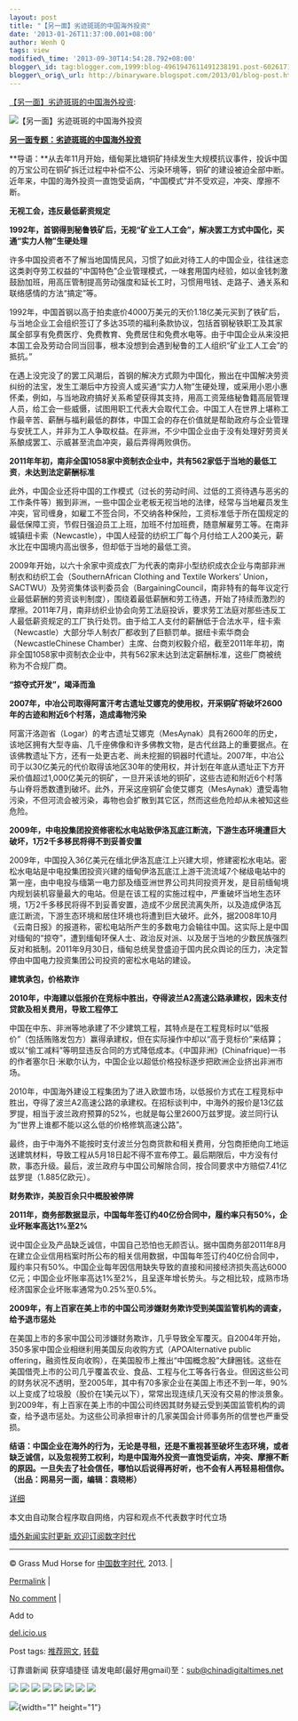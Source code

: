 ```yaml
--- 
layout: post 
title: "【另一面】劣迹斑斑的中国海外投资" 
date: '2013-01-26T11:37:00.001+08:00' 
author: Wenh Q
tags: view
modified\_time: '2013-09-30T14:54:28.792+08:00' 
blogger\_id: tag:blogger.com,1999:blog-4961947611491238191.post-6026171985454219556
blogger\_orig\_url: http://binaryware.blogspot.com/2013/01/blog-post.html
---
```

[【另一面】劣迹斑斑的中国海外投资](http://feedproxy.google.com/~r/chinagfwblog/~3/gyTER7wBQtc/):



![【另一面】劣迹斑斑的中国海外投资](http://img4.cache.netease.com/cnews/2013/1/25/201301250541176487c.jpg)

[**另一面专题：劣迹斑斑的中国海外投资**](http://view.163.com/special/reviews/chinaoverseasinvest0125.html)

**导语：**从去年11月开始，缅甸莱比塘铜矿持续发生大规模抗议事件，投诉中国的万宝公司在铜矿拆迁过程中补偿不公、污染环境等，铜矿的建设被迫全部中断。近年来，中国的海外投资一直饱受诟病，“中国模式”并不受欢迎，冲突、摩擦不断。

**无视工会，违反最低薪资规定**

**1992年，首钢得到秘鲁铁矿后，无视“矿业工人工会”，解决罢工方式中国化，买通“实力人物”生硬处理**

许多中国投资者不了解当地国情民风，习惯了如此对待工人的中国企业，往往迷恋这类剥夺劳工权益的“中国特色”企业管理模式，一味套用国内经验，如以金钱刺激鼓励加班，用高压管制提高劳动强度和延长工时，习惯用甩钱、走路子、通关系和联络感情的方法“搞定”等。

1992年，中国首钢以高于拍卖底价4000万美元的天价1.18亿美元买到了铁矿后，与当地企业工会组织签订了多达35项的福利条款协议，包括首钢秘铁职工及其家属全部享有免费医疗、免费教育、免费居住和免费水电等。由于中国企业从来没把本国工会及劳动合同当回事，根本没想到会遇到秘鲁的工人组织“矿业工人工会”的抵抗。”

在遇上没完没了的罢工风潮后，首钢的解决方式颇为中国化，搬出在中国解决劳资纠纷的法宝，发生工潮后中方投资人或买通“实力人物”生硬处理，或采用小恩小惠怀柔，例如，与当地政府搞好关系希望获得其支持，用高工资笼络秘鲁籍高层管理人员，给工会一些威慑，试图用职工代表大会取代工会。中国工人在世界上堪称工作最辛苦、薪酬与福利最低的群体，中国工会的存在价值就是帮助政府与企业管理与安抚工人，并非为工人争取权益。在非洲，不少中国企业由于没有处理好劳资关系酿成罢工、示威甚至流血冲突，最后弄得两败俱伤。

**2011年年初，南非全国1058家中资制衣企业中，共有562家低于当地的最低工资**，**未达到法定薪酬标准**

此外，中国企业还将中国的工作模式（过长的劳动时间、过低的工资待遇与恶劣的工作条件等）搬到非洲，一些中国企业老板无视当地的法律，经常与当地雇员发生冲突，官司缠身，如雇工不签合同，不交纳各种保险，工资标准低于所在国规定的最低保障工资，节假日强迫员工上班，加班不付加班费，随意解雇劳工等。在南非城镇纽卡索（Newcastle），中国人经营的纺织工厂每个月付给工人200美元，薪水比在中国境内高出很多，但却低于当地的最低工资。

2009年开始，以六十余家中资成衣厂为代表的南非小型纺织成衣企业与南部非洲制衣和纺织工会（SouthernAfrican
Clothing and Textile Workers’
Union，SACTWU）及劳资集体谈判委员会（BargainingCouncil，南非特有的每年议定行业最低薪酬的劳资谈判制度），围绕着最低薪酬和劳工待遇，开始了持续而激烈的摩擦。2011年7月，南非纺织业协会向劳工法庭投诉，要求劳工法庭对那些违反工人最低薪资规定的工厂执行处罚。由于给工人支付的薪酬低于合法水平，纽卡索（Newcastle）大部分华人制衣厂都收到了巨额罚单。据纽卡索华商会（NewcastleChinese
Chamber）主席、台商刘权毅介绍，截至2011年年初，南非全国1058家中资制衣企业中，共有562家未达到法定薪酬标准，这些厂商被统称为不合规厂商。

**“掠夺式开发”，竭泽而渔**

**2007年，中冶公司取得阿富汗考古遗址艾娜克的使用权，开采铜矿将破坏2600年的古迹和附近6个村落，造成毒物污染**

阿富汗洛迦省（Logar）的考古遗址艾娜克（MesAynak）具有2600年的历史，该地区拥有大型寺庙、几千座佛像和许多佛教文物，是古代丝路上的重要据点。在该佛教遗址下方，还有一处更古老、尚未挖掘的铜器时代遗址。2007年，中冶公司于以30亿美元的代价取得该地区30年的使用权，并计划在年底从遗址正下方开采价值超过1,000亿美元的铜矿，一旦开采该地的铜矿，这些古迹和附近6个村落与山脊将悉数遭到破坏。此外，开采这座铜矿会使艾娜克（MesAynak）遭受毒物污染，不但河流会被污染，毒物也会扩散到其它区，然而这些危险却从未被知这些危险。

**2009年，中电投集团投资修密松水电站致伊洛瓦底江断流，下游生态环境遭巨大破坏，1万2千多移民将得不到妥善安置**

2009年，中国投入36亿美元在缅北伊洛瓦底江上兴建大坝，修建密松水电站。密松水电站是中电投集团投资兴建的缅甸伊洛瓦底江上游干流流域7个梯级电站中的第一座，由中电投与缅第一电力部及缅亚洲世界公司共同投资开发，是目前缅甸境内规划装机容量最大的电站。但是在该工程的实施过程中，严重破坏当地生态环境，1万2千多移民将得不到妥善安置，造成不少居民流离失所，以及造成伊洛瓦底江断流，下游生态环境和居住环境也将遭到巨大破坏。此外，据2008年10月《云南日报》的报道称，密松电站所产生的多数电力会输往中国。这实际上是中国对缅甸的“掠夺”，遭到缅甸环保人士、政治反对派、以及居于当地的少数民族强烈反对和抵制。2011年9月30日，缅甸总统吴登盛迫于国内民众舆论的压力，决定暂停由中国电力投资集团公司投资的密松水电站的建设。

**建筑承包，价格欺诈**

**2010年，中海建以低报价在竞标中胜出，夺得波兰A2高速公路承建权，因未支付贷款及相关费用，导致工程停工**

中国在中东、非洲等地承建了不少建筑工程，其特点是在工程竞标时以“低报价”（包括贿赂发包方）赢得承建权，但在实际操作中却以“高于竞标价”来结算；或以“偷工减料”等明显违反合同的方式降低成本。《中国非洲》(Chinafrique)一书的作者塞尔日·米歇尔认为，中国企业以超低价格投标逐步把欧洲企业挤出非洲市场。

2010年，中国海外建设工程集团为了进入欧盟市场，以低报价方式在工程竞标中胜出，夺得了波兰A2高速公路的承建权。在招标谈判中，中海外的报价是13亿兹罗提，相当于波兰政府预算的52%，也就是每公里2600万兹罗提。波兰同行认为“世界上谁都不能以这么低的价格修筑高速公路”。

最终，由于中海外不能按时支付波兰分包商货款和相关费用，分包商拒绝向工地运送建筑材料，导致工程从5月18日起不得不宣布停工。最后期限后，中方没有付款，事态升级。最后，波兰政府与中国公司解除合同，按合同要求中方赔偿7.41亿兹罗提（1.885亿欧元）。

**财务欺诈，美股百余只中概股被停牌**

**2011年，商务部数据显示，中国每年签订约40亿份合同中，履约率只有50%，企业坏账率高达1%至2%**

说中国企业及产品缺乏诚信，中国自己恐怕也无颜否认。据中国商务部2011年8月在建立企业信用档案时所公布的相关信用数据，中国每年签订约40亿份合同中，履约率只有50%。中国企业每年因信用缺失导致的直接和间接经济损失高达6000亿元；中国企业坏账率高达1%至2%，且呈逐年增长势头。与之相比较，成熟市场经济国家企业坏账率通常为0.25%至0.5%。

**2009年，有上百家在美上市的中国公司涉嫌财务欺诈受到美国监管机构的调查，给予退市惩处**

在美国上市的多家中国公司涉嫌财务欺诈，几乎导致全军覆灭。自2004年开始，350多家中国企业相继利用美国反向收购方式（APOAlternative
public
offering，融资性反向收购），在美国股市上推出“中国概念股”大肆圈钱。这些在美国借壳上市的公司几乎覆盖农业、食品、工程与化工等各行各业。但因这些公司的财务状况不透明，至2005年，其中有70多家企业在美国上市还不到一年，90%以上变成了垃圾股（股价在1美元以下），常常出现连续几天没有交易的惨淡景象。到2009年，有上百家在美上市的中国公司终因其财务疑云受到美国监管机构的调查，给予退市惩处。为这些公司承担审计的几家美国会计师事务所的信誉也严重受损。

**结语：**中国企业在海外的行为，无论是寻租，还是不重视甚至破坏生态环境，或者缺乏诚信，以及忽视劳工权利，均是中国海外投资一直饱受诟病，冲突、摩擦不断的原因。一旦失去了社会信任，哪怕以后说得再好听，也不会有人再轻易相信你。**（出品：网易另一面，编辑：袁晓彬）**

[详细](http://news.163.com/%E8%BF%91%E5%B9%B4%E6%9D%A5%EF%BC%8C%E4%B8%AD%E5%9B%BD%E7%9A%84%E6%B5%B7%E5%A4%96%E6%8A%95%E8%B5%84%E4%B8%80%E7%9B%B4%E9%A5%B1%E5%8F%97%E8%AF%9F%E7%97%85%EF%BC%8C%E2%80%9C%E4%B8%AD%E5%9B%BD%E6%A8%A1%E5%BC%8F%E2%80%9D%E5%9C%A8%E5%9B%BD%E5%A4%96%E5%B9%B6%E4%B8%8D%E5%8F%97%E6%AC%A2%E8%BF%8E%EF%BC%8C%E5%86%B2%E7%AA%81%E3%80%81%E6%91%A9%E6%93%A6%E4%B8%8D%E6%96%AD%E3%80%82)



本文由自动聚合程序取自网络，内容和观点不代表数字时代立场



[墙外新闻实时更新 欢迎订阅数字时代](http://eepurl.com/mstlf)


















------------------------------------------------------------------------

© Grass Mud Horse for [中国数字时代](https://meilizhongguo.biz/chinese),
2013. |

[Permalink](https://meilizhongguo.biz/chinese/2013/01/%e3%80%90%e5%8f%a6%e4%b8%80%e9%9d%a2%e3%80%91%e5%8a%a3%e8%bf%b9%e6%96%91%e6%96%91%e7%9a%84%e4%b8%ad%e5%9b%bd%e6%b5%b7%e5%a4%96%e6%8a%95%e8%b5%84/)
|

[No
comment](https://meilizhongguo.biz/chinese/2013/01/%e3%80%90%e5%8f%a6%e4%b8%80%e9%9d%a2%e3%80%91%e5%8a%a3%e8%bf%b9%e6%96%91%e6%96%91%e7%9a%84%e4%b8%ad%e5%9b%bd%e6%b5%b7%e5%a4%96%e6%8a%95%e8%b5%84/#comments)
|

Add to

[del.icio.us](http://del.icio.us/post?url=https://meilizhongguo.biz/chinese/2013/01/%e3%80%90%e5%8f%a6%e4%b8%80%e9%9d%a2%e3%80%91%e5%8a%a3%e8%bf%b9%e6%96%91%e6%96%91%e7%9a%84%e4%b8%ad%e5%9b%bd%e6%b5%b7%e5%a4%96%e6%8a%95%e8%b5%84/&title=%E3%80%90%E5%8F%A6%E4%B8%80%E9%9D%A2%E3%80%91%E5%8A%A3%E8%BF%B9%E6%96%91%E6%96%91%E7%9A%84%E4%B8%AD%E5%9B%BD%E6%B5%B7%E5%A4%96%E6%8A%95%E8%B5%84)





Post tags:
[推荐网文](https://meilizhongguo.biz/chinese/tag/%e6%8e%a8%e8%8d%90%e7%bd%91%e6%96%87/?category=19168),
[转载](https://meilizhongguo.biz/chinese/tag/%e8%bd%ac%e8%bd%bd/?category=19168)



订靠谱新闻 获穿墙捷径
请发电邮(最好用gmail)至：sub@chinadigitaltimes.net







<div>

[![](http://feeds.feedburner.com/~ff/chinagfwblog?d=yIl2AUoC8zA)](http://feeds.feedburner.com/~ff/chinagfwblog?a=gyTER7wBQtc:oSrRZcFaoQM:yIl2AUoC8zA)
[![](http://feeds.feedburner.com/~ff/chinagfwblog?i=gyTER7wBQtc:oSrRZcFaoQM:-BTjWOF_DHI)](http://feeds.feedburner.com/~ff/chinagfwblog?a=gyTER7wBQtc:oSrRZcFaoQM:-BTjWOF_DHI)
[![](http://feeds.feedburner.com/~ff/chinagfwblog?i=gyTER7wBQtc:oSrRZcFaoQM:F7zBnMyn0Lo)](http://feeds.feedburner.com/~ff/chinagfwblog?a=gyTER7wBQtc:oSrRZcFaoQM:F7zBnMyn0Lo)
[![](http://feeds.feedburner.com/~ff/chinagfwblog?i=gyTER7wBQtc:oSrRZcFaoQM:V_sGLiPBpWU)](http://feeds.feedburner.com/~ff/chinagfwblog?a=gyTER7wBQtc:oSrRZcFaoQM:V_sGLiPBpWU)
[![](http://feeds.feedburner.com/~ff/chinagfwblog?d=qj6IDK7rITs)](http://feeds.feedburner.com/~ff/chinagfwblog?a=gyTER7wBQtc:oSrRZcFaoQM:qj6IDK7rITs)
[![](http://feeds.feedburner.com/~ff/chinagfwblog?d=l6gmwiTKsz0)](http://feeds.feedburner.com/~ff/chinagfwblog?a=gyTER7wBQtc:oSrRZcFaoQM:l6gmwiTKsz0)
[![](http://feeds.feedburner.com/~ff/chinagfwblog?i=gyTER7wBQtc:oSrRZcFaoQM:gIN9vFwOqvQ)](http://feeds.feedburner.com/~ff/chinagfwblog?a=gyTER7wBQtc:oSrRZcFaoQM:gIN9vFwOqvQ)
[![](http://feeds.feedburner.com/~ff/chinagfwblog?d=TzevzKxY174)](http://feeds.feedburner.com/~ff/chinagfwblog?a=gyTER7wBQtc:oSrRZcFaoQM:TzevzKxY174)

</div>

![](http://feeds.feedburner.com/~r/chinagfwblog/~4/gyTER7wBQtc){width="1"
height="1"}
